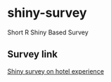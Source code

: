 # shiny-survey
Short R Shiny Based Survey

## Survey link
[Shiny survey on hotel experience](https://gyou.shinyapps.io/shiny-survey/)